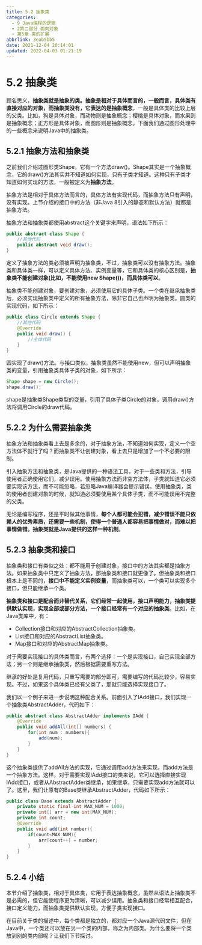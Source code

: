 ```yaml
---
title: 5.2 抽象类
categories: 
  - 9 Java编程的逻辑
  - 2第二部分 面向对象
  - 第5章 类的扩展
abbrlink: 3eab5bb5
date: 2021-12-04 20:14:01
updated: 2022-04-03 01:21:19
---
```

# 5.2 抽象类
顾名思义，**抽象类就是抽象的类。抽象是相对于具体而言的，一般而言，具体类有直接对应的对象，而抽象类没有，它表达的是抽象概念**，一般是具体类的比较上层的父类。比如，狗是具体对象，而动物则是抽象概念；樱桃是具体对象，而水果则是抽象概念；正方形是具体对象，而图形则是抽象概念。下面我们通过图形处理中的一些概念来说明Java中的抽象类。

## 5.2.1 抽象方法和抽象类
之前我们介绍过图形类Shape，它有一个方法draw()。Shape其实是一个抽象概念，它的draw()方法其实并不知道如何实现，只有子类才知道。这种只有子类才知道如何实现的方法，一般被定义为**抽象方法**。

抽象方法是相对于具体方法而言的，具体方法有实现代码，而抽象方法只有声明，没有实现。上节介绍的接口中的方法（非Java 8引入的静态和默认方法）就都是抽象方法。

抽象方法和抽象类都使用abstract这个关键字来声明，语法如下所示：

```java
public abstract class Shape {
    //其他代码
    public abstract void draw();
}
```

定义了抽象方法的类必须被声明为抽象类，不过，抽象类可以没有抽象方法。抽象类和具体类一样，可以定义具体方法、实例变量等，它和具体类的核心区别是，**抽象类不能创建对象(比如，不能使用new Shape())，而具体类可以**。

抽象类不能创建对象，要创建对象，必须使用它的具体子类。一个类在继承抽象类后，必须实现抽象类中定义的所有抽象方法，除非它自己也声明为抽象类。圆类的实现代码，如下所示：

```java
public class Circle extends Shape {
    //其他代码
    @Override
    public void draw() {
        //主体代码
    }
}
```

圆实现了draw()方法。与接口类似，抽象类虽然不能使用new，但可以声明抽象类的变量，引用抽象类具体子类的对象，如下所示：

```java
Shape shape = new Circle();
shape.draw();
```

shape是抽象类Shape类型的变量，引用了具体子类Circle的对象，调用draw()方法将调用Circle的draw代码。

## 5.2.2 为什么需要抽象类
抽象方法和抽象类看上去是多余的，对于抽象方法，不知道如何实现，定义一个空方法体不就行了吗？而抽象类不让创建对象，看上去只是增加了一个不必要的限制。

引入抽象方法和抽象类，是Java提供的一种语法工具，对于一些类和方法，引导使用者正确使用它们，减少误用。使用抽象方法而非空方法体，子类就知道它必须要实现该方法，而不可能忽略，若忽略Java编译器会提示错误。使用抽象类，类的使用者创建对象的时候，就知道必须要使用某个具体子类，而不可能误用不完整的父类。

无论是编写程序，还是平时做其他事情，**每个人都可能会犯错，减少错误不能只依赖人的优秀素质，还需要一些机制，使得一个普通人都容易把事情做对，而难以把事情做错。抽象类就是Java提供的这样一种机制**。

## 5.2.3 抽象类和接口
抽象类和接口有类似之处：都不能用于创建对象，接口中的方法其实都是抽象方法。如果抽象类中只定义了抽象方法，那抽象类和接口就更像了。但抽象类和接口根本上是不同的，**接口中不能定义实例变量**，而抽象类可以，一个类可以实现多个接口，但只能继承一个类。

**抽象类和接口是配合而非替代关系，它们经常一起使用，接口声明能力，抽象类提供默认实现，实现全部或部分方法，一个接口经常有一个对应的抽象类**。比如，在Java类库中，有：

- Collection接口和对应的AbstractCollection抽象类。
- List接口和对应的AbstractList抽象类。
- Map接口和对应的AbstractMap抽象类。

对于需要实现接口的具体类而言，有两个选择：一个是实现接口，自己实现全部方法；另一个则是继承抽象类，然后根据需要重写方法。

继承的好处是复用代码，只重写需要的部分即可，需要编写的代码比较少，容易实现。不过，如果这个具体类已经有父类了，那就只能选择实现接口了。

我们以一个例子来进一步说明这种配合关系。前面引入了IAdd接口，我们实现一个抽象类AbstractAdder，代码如下：

```java
public abstract class AbstractAdder implements IAdd {
    @Override
    public void addAll(int[] numbers) {
        for(int num : numbers){
            add(num);
        }
    }
}
```

这个抽象类提供了addAll方法的实现，它通过调用add方法来实现，而add方法是一个抽象方法。这样，对于需要实现IAdd接口的类来说，它可以选择直接实现IAdd接口，或者从AbstractAdder类继承，如果继承，只需要实现add方法就可以了。这里，我们让原有的Base类继承AbstractAdder，代码如下所示：

```java
public class Base extends AbstractAdder {
    private static final int MAX_NUM = 1000;
    private int[] arr = new int[MAX_NUM];
    private int count;
    @Override
    public void add(int number){
        if(count<MAX_NUM){
            arr[count++] = number;
        }
    }
}
```

## 5.2.4 小结
本节介绍了抽象类，相对于具体类，它用于表达抽象概念，虽然从语法上抽象类不是必需的，但它能使程序更为清晰，可以减少误用。抽象类和接口经常相互配合，接口定义能力，而抽象类提供默认实现，方便子类实现接口。

在目前关于类的描述中，每个类都是独立的，都对应一个Java源代码文件，但在Java中，一个类还可以放在另一个类的内部，称之为内部类。为什么要将一个类放到别的类内部呢？让我们下节探讨。
